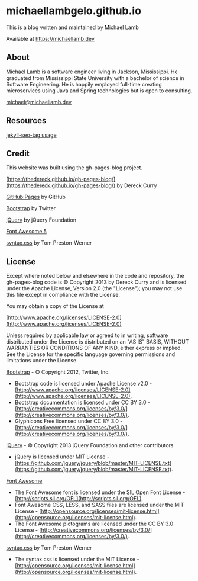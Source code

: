 # michaellambgelo.github.io #

This is a blog written and maintained by Michael Lamb

Available at <https://michaellamb.dev>

## About ##

Michael Lamb is a software engineer living in Jackson, Mississippi. He graduated from Mississippi State University with a bachelor of science in Software Engineering. He is happily employed full-time creating microservices using Java and Spring technologies but is open to consulting.

[michael@michaellamb.dev](mailto:michael@michaellamb.dev)

## Resources ##

[jekyll-seo-tag usage](https://github.com/jekyll/jekyll-seo-tag/blob/master/docs/usage.md)

## Credit ##

This website was built using the gh-pages-blog project.

[https://thedereck.github.io/gh-pages-blog/](https://thedereck.github.io/gh-pages-blog/) by Dereck Curry

[GitHub:Pages](http://pages.github.com) by GitHub

[Bootstrap](http://twitter.github.com/bootstrap/) by Twitter

[jQuery](http://jquery.com/) by jQuery Foundation

[Font Awesome 5](https://fontawesome.com/)

[syntax.css](https://github.com/mojombo/jekyll) by Tom Preston-Werner

## License ##

Except where noted below and elsewhere in the code and repository, the gh-pages-blog code is &copy; Copyright 2013 by Dereck Curry and is licensed under the Apache License, Version 2.0 (the "License"); you may not use this file except in compliance with the License.

You may obtain a copy of the License at

[http://www.apache.org/licenses/LICENSE-2.0](http://www.apache.org/licenses/LICENSE-2.0)

Unless required by applicable law or agreed to in writing, software distributed under the License is distributed on an "AS IS" BASIS, WITHOUT WARRANTIES OR CONDITIONS OF ANY KIND, either express or implied. See the License for the specific language governing permissions and limitations under the License.

[Bootstrap](http://twitter.github.com/bootstrap/) - &copy; Copyright 2012, Twitter, Inc.

* Bootstrap code is licensed under Apache License v2.0 - [http://www.apache.org/licenses/LICENSE-2.0](http://www.apache.org/licenses/LICENSE-2.0).
* Bootstrap documentation is licensed under CC BY 3.0 - [http://creativecommons.org/licenses/by/3.0/](http://creativecommons.org/licenses/by/3.0/).
* Glyphicons Free licensed under CC BY 3.0 - [http://creativecommons.org/licenses/by/3.0/](http://creativecommons.org/licenses/by/3.0/).

[jQuery](http://jquery.com/) - &copy; Copyright 2013 jQuery Foundation and other contributors

* jQuery is licensed under MIT License - [https://github.com/jquery/jquery/blob/master/MIT-LICENSE.txt](https://github.com/jquery/jquery/blob/master/MIT-LICENSE.txt).

[Font Awesome](http://fortawesome.github.com/Font-Awesome/)

* The Font Awesome font is licensed under the SIL Open Font License - [http://scripts.sil.org/OFL](http://scripts.sil.org/OFL).
* Font Awesome CSS, LESS, and SASS files are licensed under the MIT License - [http://opensource.org/licenses/mit-license.html](http://opensource.org/licenses/mit-license.html).
* The Font Awesome pictograms are licensed under the CC BY 3.0 License - [http://creativecommons.org/licenses/by/3.0/](http://creativecommons.org/licenses/by/3.0/).

[syntax.css](https://github.com/mojombo/jekyll) by Tom Preston-Werner

* The syntax.css is licensed under the MIT License - [http://opensource.org/licenses/mit-license.html](http://opensource.org/licenses/mit-license.html).
